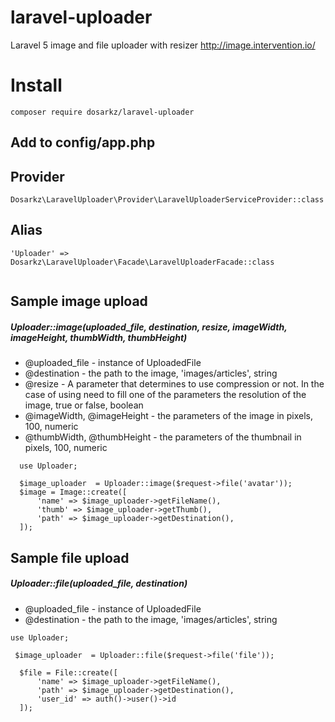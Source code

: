 # laravel-uploader
Laravel 5 image and file uploader with resizer http://image.intervention.io/

# Install 
```
composer require dosarkz/laravel-uploader
```
## Add to config/app.php

## Provider 
```
Dosarkz\LaravelUploader\Provider\LaravelUploaderServiceProvider::class
```
## Alias

```
'Uploader' => Dosarkz\LaravelUploader\Facade\LaravelUploaderFacade::class
  
```
## Sample image upload


##### Uploader::image(uploaded_file, destination, resize, imageWidth, imageHeight, thumbWidth, thumbHeight)

- @uploaded_file - instance of UploadedFile
- @destination - the path to the image, 'images/articles', string
- @resize - A parameter that determines to use compression or not. In the case of using need to fill one of the parameters the resolution of the image, true or false, boolean
- @imageWidth, @imageHeight - the parameters of the image in pixels, 100, numeric
- @thumbWidth, @thumbHeight - the parameters of the thumbnail in pixels, 100, numeric

```
  use Uploader;
  
  $image_uploader  = Uploader::image($request->file('avatar'));
  $image = Image::create([
      'name' => $image_uploader->getFileName(),
      'thumb' => $image_uploader->getThumb(),
      'path' => $image_uploader->getDestination(),
  ]);

```

## Sample file upload

##### Uploader::file(uploaded_file, destination)
- @uploaded_file - instance of UploadedFile
- @destination - the path to the image, 'images/articles', string
```
use Uploader;
  
 $image_uploader  = Uploader::file($request->file('file'));

  $file = File::create([
      'name' => $image_uploader->getFileName(),
      'path' => $image_uploader->getDestination(),
      'user_id' => auth()->user()->id
  ]);
                        
```
